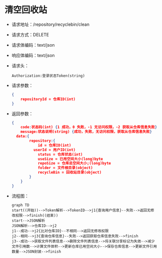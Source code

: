 # 清空回收站

- 请求地址：/repository/recyclebin/clean

- 请求方式：DELETE

- 请求体编码：text/json

- 响应体编码：text/json

- 请求头：

  ```
  Authorization:登录状态Token(string)
  ```

- 请求参数：

  ```json
  {
      repositoryId = 仓库ID(int)
  }
  ```

- 返回参数：

  ```json
  {
      code:状态码(int) {1 成功，0 失败，-1 无访问权限，-2 获取从仓库信息失败}
      message:状态说明(string) {成功，失败，无访问权限，获取从仓库信息失败}
  	data:{
          repository:{
              id = 仓库ID(int)
  			userId = 用户ID(int)
              status = 仓库状态(int)
              useSize = 已用空间大小(long)byte
              repoSize = 仓库总空间大小;(long)byte
              folder = 文件根目录(object)
              recycleBin = 回收站目录(object)
          }
      }
  }
  ```

- 流程图：

  ```mermaid
  graph TD
  start((开始))-->Token解析-->TokenID-->j1{查询用户信息}--失败-->返回无修改权限-->finish((结束))
  start-->JSON解析
  JSON解析-->仓库ID-->j2
  j1--成功-->j2{比对仓库ID}--不相同-->返回无修改权限
  j2--相同-->j3{查询仓库信息}--失败-->返回获取仓库信息失败-->finish
  j3--成功-->获取文件列表信息-->删除文件列表信息-->将关联分享标记为失效-->减少文件引用数-->计算文件体积-->更新仓库已用空间大小-->保存仓库信息-->更新文件引用数量-->JSON封装-->finish
  
  ```

  




